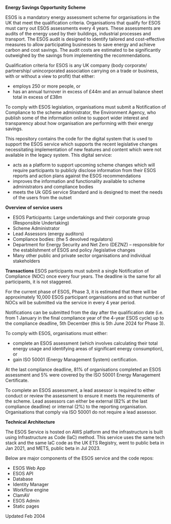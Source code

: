 **Energy Savings Opportunity Scheme**

ESOS is a mandatory energy assessment scheme for organisations in the UK that meet the qualification criteria. Organisations that qualify for ESOS must carry out ESOS assessments every 4 years. These assessments are audits of the energy used by their buildings, industrial processes and transport. The ESOS audit is designed to identify tailored and cost-effective measures to allow participating businesses to save energy and achieve carbon and cost savings. The audit costs are estimated to be significantly outweighed by the savings from implementing the recommendations.

Qualification criteria for ESOS is any UK company (body corporate/ partnership/ unincorporated association carrying on a trade or business, with or without a view to profit) that either: 
- employs 250 or more people, or 
- has an annual turnover in excess of £44m and an annual balance sheet total in excess of £38m 

To comply with ESOS legislation, organisations must submit a Notification of Compliance to the scheme administrator, the Environment Agency, who publish some of the information online to support wider interest and transparency about how organisation are performing with their energy savings.  

This repository contains the code for the digital system that is used to support the ESOS service which supports the recent legislative changes necessitating implementation of new features and content which were not available in the legacy system. This digital service:
- acts as a platform to support upcoming scheme changes which will require participants to publicly disclose information from their ESOS reports and action plans against the ESOS recommendations 
- improves the information and functionality available to scheme administrators and compliance bodies 
- meets the Uk GDS service Standard and is designed to meet the needs of the users from the outset

**Overview of service users**
- ESOS Participants: Large undertakings and their corporate group (Responsible Undertaking)  
- Scheme Administrator
- Lead Assessors (energy auditors) 
- Compliance bodies: (the 5 devolved regulators) 
- Department for Energy Security and Net Zero (DEZNZ) – responsible for the establishment of ESOS and policy /legislative changes 
- Many other public and private sector organisations and individual stakeholders
  
**Transactions**
ESOS participants must submit a single Notification of Compliance (NOC) once every four years. The deadline is the same for all participants, it is not staggered.  

For the current phase of ESOS, Phase 3, it is estimated that there will be approximately 10,000 ESOS participant organisations and so that number of NOCs will be submitted via the service in every 4 year period. 

Notifications can be submitted from the day after the qualification date (i.e. from 1 January in the final compliance year of the 4-year ESOS cycle) up to the compliance deadline, 5th December (this is 5th June 2024 for Phase 3).  

To comply with ESOS, organisations must either: 
- complete an ESOS assessment (which involves calculating their total energy usage and identifying areas of significant energy consumption), or  
- gain ISO 50001 (Energy Management System) certification. 

At the last compliance deadline, 81% of organisations completed an ESOS assessment and 5% were covered by the ISO 50001 Energy Management Certificate. 

To complete an ESOS assessment, a lead assessor is required to either conduct or review the assessment to ensure it meets the requirements of the scheme. Lead assessors can either be external (82% at the last compliance deadline) or internal (2%) to the reporting organisation. Organisations that comply via ISO 50001 do not require a lead assessor. 
 
**Technical Architecture**

The ESOS Service is hosted on AWS platform and the infrastructure is built using Infrastructure as Code (IaC) method. This service uses the same tech stack and the same IaC code as the UK ETS Registry, went to public beta in Jan 2021, and METS, public beta in Jul 2023. 

Below are major components of the ESOS service and the code repos:  
- ESOS Web App  
- ESOS API
- Database
- Identity Manager
- Workflow engine  
- ClamAV  
- ESOS Admin  
- Static pages

Updated Feb 2004
